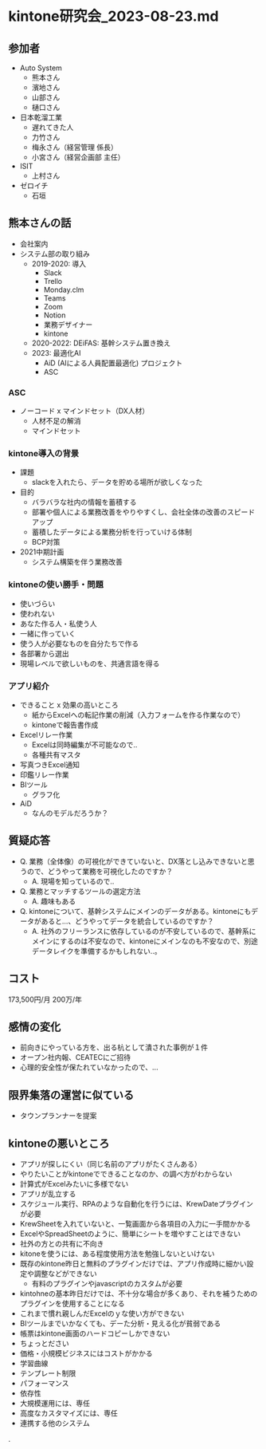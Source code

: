 # kintone研究会_2023-08-23.md
## 参加者
- Auto System
  - 熊本さん
  - 濱地さん
  - 山部さん
  - 樋口さん
- 日本乾溜工業
  - 遅れてきた人
  - 力竹さん
  - 梅永さん（経営管理 係長）
  - 小宮さん（経営企画部 主任）
- ISIT
  - 上村さん
- ゼロイチ
  - 石垣

## 熊本さんの話
- 会社案内
- システム部の取り組み
  - 2019-2020: 導入
    - Slack
    - Trello
    - Monday.clm
    - Teams
    - Zoom
    - Notion
    - 業務デザイナー
    - kintone
  - 2020-2022: DEiFAS: 基幹システム置き換え
  - 2023: 最適化AI
    - AiD (AIによる人員配置最適化) プロジェクト
    - ASC

### ASC
- ノーコード x マインドセット（DX人材）
  - 人材不足の解消
  - マインドセット

### kintone導入の背景
- 課題
  - slackを入れたら、データを貯める場所が欲しくなった
- 目的
  - バラバラな社内の情報を蓄積する
  - 部署や個人による業務改善をやりやすくし、会社全体の改善のスピードアップ
  - 蓄積したデータによる業務分析を行っていける体制
  - BCP対策
- 2021中期計画
  - システム構築を伴う業務改善

### kintoneの使い勝手・問題
- 使いづらい
- 使われない
- あなた作る人・私使う人
- 一緒に作っていく
- 使う人が必要なものを自分たちで作る
- 各部署から選出
- 現場レベルで欲しいものを、共通言語を得る

### アプリ紹介
- できること x 効果の高いところ
  - 紙からExcelへの転記作業の削減（入力フォームを作る作業なので）
  - kintoneで報告書作成
- Excelリレー作業
  - Excelは同時編集が不可能なので..
  - 各種共有マスタ
- 写真つきExcel通知
- 印鑑リレー作業
- BIツール
  - グラフ化
- AiD
  - なんのモデルだろうか？

## 質疑応答
- Q. 業務（全体像）の可視化ができていないと、DX落とし込みできないと思うので、どうやって業務を可視化したのですか？
  - A. 現場を知っているので..
- Q. 業務とマッチするツールの選定方法
  - A. 趣味もある
- Q. kintoneについて、基幹システムにメインのデータがある。kintoneにもデータがあると...、どうやってデータを統合しているのですか？
  - A. 社外のフリーランスに依存しているのが不安しているので、基幹系にメインにするのは不安なので、kintoneにメインなのも不安なので、別途データレイクを準備するかもしれない..。

## コスト
173,500円/月
200万/年

## 感情の変化
- 前向きにやっている方を、出る杭として潰された事例が１件
- オープン社内報、CEATECにご招待
- 心理的安全性が保たれていなかったので、...

## 限界集落の運営に似ている
- タウンプランナーを提案

## kintoneの悪いところ
- アプリが探しにくい（同じ名前のアプリがたくさんある）
- やりたいことがkintoneでできることなのか、の調べ方がわからない
- 計算式がExcelみたいに多様でない
- アプリが乱立する
- スケジュール実行、RPAのような自動化を行うには、KrewDateプラグインが必要
- KrewSheetを入れていないと、一覧画面から各項目の入力に一手間かかる
- ExcelやSpreadSheetのように、簡単にシートを増やすことはできない
- 社外の方との共有に不向き
- kitoneを使うには、ある程度使用方法を勉強しないといけない
- 既存のkintone昨日と無料のプラグインだけでは、アプリ作成時に細かい設定や調整などができない
  - 有料のプラグインやjavascriptのカスタムが必要
- kintohneの基本昨日だけでは、不十分な場合が多くあり、それを補うためのプラグインを使用することになる
- これまで慣れ親しんだExcelのｙな使い方ができない
- BIツールまでいかなくても、デーた分析・見える化が貧弱である
- 帳票はkintone画面のハードコピーしかできない
- ちょっとださい
- 価格・小規模ビジネスにはコストがかかる
- 学習曲線
- テンプレート制限
- パフォーマンス
- 依存性
- 大規模運用には、専任
- 高度なカスタマイズには、専任
- 連携する他のシステム










.